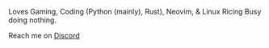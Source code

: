 Loves Gaming, Coding (Python (mainly), Rust), Neovim, & Linux Ricing 
Busy doing nothing.

Reach me on [Discord](https://discord.com/users/794913278371168257)

<!---
UnknownLITE/UnknownLITE is a ✨ special ✨ repository because its `README.md` (this file) appears on your GitHub profile.
You can click the Preview link to take a look at your changes.
--->
